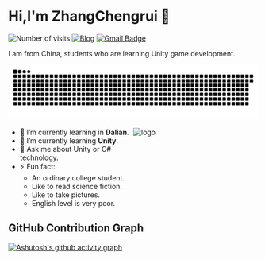 <!--
**duktig666/duktig666** is a ✨ _special_ ✨ repository because its `README.md` (this file) appears on your GitHub profile.

Here are some ideas to get you started:

- 🔭 I’m currently working on ...
- 🌱 I’m currently learning ...
- 👯 I’m looking to collaborate on ...
- 🤔 I’m looking for help with ...
- 💬 Ask me about ...
- 📫 How to reach me: ...
- 😄 Pronouns: ...
- ⚡ Fun fact: ...

-->



# Hi,I'm ZhangChengrui 👋

![Number of visits](https://komarev.com/ghpvc/?username=cr-zhichen&color=blue&style=flat-square)
[![Blog](https://img.shields.io/badge/%E4%B8%AA%E4%BA%BA%E5%8D%9A%E5%AE%A2-ccrui.cn-orange?style=flat-square)](https://www.ccrui.cn/)
[![Gmail Badge](https://img.shields.io/badge/gmail-zg.chengrui@foxmail.com-Green?style=flat-square&logo=Gmail&logoColor=white&link=mailto:zg.chengrui@foxmail.com)](mailto:zg.chengrui@foxmail.com)

I am from China, students who are learning Unity game development.

![](https://raw.githubusercontent.com/cr-zhichen/cr-zhichen/main/assets/github-contribution-grid-snake.svg)

<img src="https://github-readme-stats.vercel.app/api?username=cr-zhichen&show_icons=true" alt="logo" height="160" align="right" width="50%" />

- 🔭 I’m currently learning in **Dalian**.
- 🌱 I’m currently learning **Unity**.
- 💬 Ask me about Unity or C# technology.
- ⚡ Fun fact: 
  - An ordinary college student.
  - Like to read science fiction.
  - Like to take pictures.
  - English level is very poor.

## GitHub Contribution Graph
[![Ashutosh's github activity graph](https://activity-graph.herokuapp.com/graph?username=cr-zhichen&theme=dracula)](https://github.com/ashutosh00710/github-readme-activity-graph)
